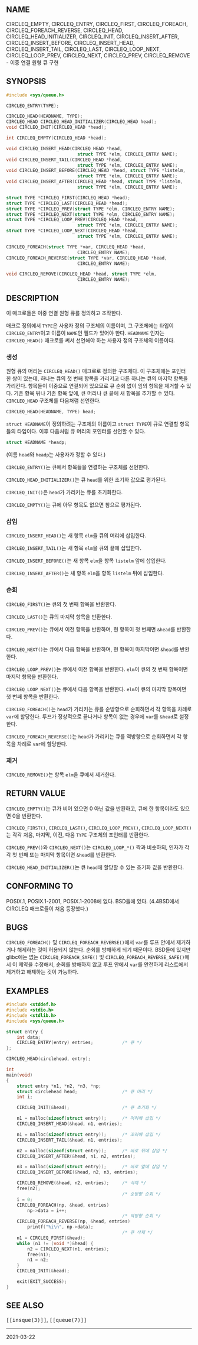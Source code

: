 ## NAME

CIRCLEQ_EMPTY, CIRCLEQ_ENTRY, CIRCLEQ_FIRST, CIRCLEQ_FOREACH, CIRCLEQ_FOREACH_REVERSE, CIRCLEQ_HEAD, CIRCLEQ_HEAD_INITIALIZER, CIRCLEQ_INIT, CIRCLEQ_INSERT_AFTER, CIRCLEQ_INSERT_BEFORE, CIRCLEQ_INSERT_HEAD, CIRCLEQ_INSERT_TAIL, CIRCLEQ_LAST, CIRCLEQ_LOOP_NEXT, CIRCLEQ_LOOP_PREV, CIRCLEQ_NEXT, CIRCLEQ_PREV, CIRCLEQ_REMOVE - 이중 연결 원형 큐 구현

## SYNOPSIS

```c
#include <sys/queue.h>

CIRCLEQ_ENTRY(TYPE);

CIRCLEQ_HEAD(HEADNAME, TYPE);
CIRCLEQ_HEAD CIRCLEQ_HEAD_INITIALIZER(CIRCLEQ_HEAD head);
void CIRCLEQ_INIT(CIRCLEQ_HEAD *head);

int CIRCLEQ_EMPTY(CIRCLEQ_HEAD *head);

void CIRCLEQ_INSERT_HEAD(CIRCLEQ_HEAD *head,
                           struct TYPE *elm, CIRCLEQ_ENTRY NAME);
void CIRCLEQ_INSERT_TAIL(CIRCLEQ_HEAD *head,
                           struct TYPE *elm, CIRCLEQ_ENTRY NAME);
void CIRCLEQ_INSERT_BEFORE(CIRCLEQ_HEAD *head, struct TYPE *listelm,
                           struct TYPE *elm, CIRCLEQ_ENTRY NAME);
void CIRCLEQ_INSERT_AFTER(CIRCLEQ_HEAD *head, struct TYPE *listelm,
                           struct TYPE *elm, CIRCLEQ_ENTRY NAME);

struct TYPE *CIRCLEQ_FIRST(CIRCLEQ_HEAD *head);
struct TYPE *CIRCLEQ_LAST(CIRCLEQ_HEAD *head);
struct TYPE *CIRCLEQ_PREV(struct TYPE *elm, CIRCLEQ_ENTRY NAME);
struct TYPE *CIRCLEQ_NEXT(struct TYPE *elm, CIRCLEQ_ENTRY NAME);
struct TYPE *CIRCLEQ_LOOP_PREV(CIRCLEQ_HEAD *head,
                           struct TYPE *elm, CIRCLEQ_ENTRY NAME);
struct TYPE *CIRCLEQ_LOOP_NEXT(CIRCLEQ_HEAD *head,
                           struct TYPE *elm, CIRCLEQ_ENTRY NAME);

CIRCLEQ_FOREACH(struct TYPE *var, CIRCLEQ_HEAD *head,
                           CIRCLEQ_ENTRY NAME);
CIRCLEQ_FOREACH_REVERSE(struct TYPE *var, CIRCLEQ_HEAD *head,
                           CIRCLEQ_ENTRY NAME);

void CIRCLEQ_REMOVE(CIRCLEQ_HEAD *head, struct TYPE *elm,
                           CIRCLEQ_ENTRY NAME);
```

## DESCRIPTION

이 매크로들은 이중 연결 원형 큐를 정의하고 조작한다.

매크로 정의에서 `TYPE`은 사용자 정의 구조체의 이름이며, 그 구조체에는 타입이 `CIRCLEQ_ENTRY`이고 이름이 `NAME`인 필드가 있어야 한다. `HEADNAME` 인자는 `CIRCLEQ_HEAD()` 매크로를 써서 선언해야 하는 사용자 정의 구조체의 이름이다.

### 생성

원형 큐의 머리는 `CIRCLEQ_HEAD()` 매크로로 정의한 구조체다. 이 구조체에는 포인터 한 쌍이 있는데, 하나는 큐의 첫 번째 항목을 가리키고 다른 하나는 큐의 마지막 항목을 가리킨다. 항목들이 이중으로 연결되어 있으므로 큐 순회 없이 임의 항목을 제거할 수 있다. 기존 항목 뒤나 기존 항목 앞에, 큐 머리나 큐 끝에 새 항목을 추가할 수 있다. `CIRCLEQ_HEAD` 구조체를 다음처럼 선언한다.

```c
CIRCLEQ_HEAD(HEADNAME, TYPE) head;
```

`struct HEADNAME`이 정의하려는 구조체의 이름이고 `struct TYPE`이 큐로 연결할 항목들의 타입이다. 이후 다음처럼 큐 머리의 포인터를 선언할 수 있다.

```c
struct HEADNAME *headp;
```

(이름 `head`와 `headp`는 사용자가 정할 수 있다.)

`CIRCLEQ_ENTRY()`는 큐에서 항목들을 연결하는 구조체를 선언한다.

`CIRCLEQ_HEAD_INITIALIZER()`는 큐 `head`를 위한 초기화 값으로 평가된다.

`CIRCLEQ_INIT()`은 `head`가 가리키는 큐를 초기화한다.

`CIRCLEQ_EMPTY()`는 큐에 아무 항목도 없으면 참으로 평가된다.

### 삽입

`CIRCLEQ_INSERT_HEAD()`는 새 항목 `elm`을 큐의 머리에 삽입한다.

`CIRCLEQ_INSERT_TAIL()`는 새 항목 `elm`을 큐의 끝에 삽입한다.

`CIRCLEQ_INSERT_BEFORE()`는 새 항목 `elm`을 항목 `listelm` 앞에 삽입한다.

`CIRCLEQ_INSERT_AFTER()`는 새 항목 `elm`을 항목 `listelm` 뒤에 삽입한다.

### 순회

`CIRCLEQ_FIRST()`는 큐의 첫 번째 항목을 반환한다.

`CIRCLEQ_LAST()`는 큐의 마지막 항목을 반환한다.

`CIRCLEQ_PREV()`는 큐에서 이전 항목을 반환하며, 현 항목이 첫 번째면 `&head`를 반환한다.

`CIRCLEQ_NEXT()`는 큐에서 다음 항목을 반환하며, 현 항목이 마지막이면 `&head`를 반환한다.

`CIRCLEQ_LOOP_PREV()`는 큐에서 이전 항목을 반환한다. `elm`이 큐의 첫 번째 항목이면 마지막 항목을 반환한다.

`CIRCLEQ_LOOP_NEXT()`는 큐에서 다음 항목을 반환한다. `elm`이 큐의 마지막 항목이면 첫 번째 항목을 반환한다.

`CIRCLEQ_FOREACH()`는 `head`가 가리키는 큐를 순방향으로 순회하면서 각 항목을 차례로 `var`에 할당한다. 루프가 정상적으로 끝나거나 항목이 없는 경우에 `var`를 `&head`로 설정한다.

`CIRCLEQ_FOREACH_REVERSE()`는 `head`가 가리키는 큐를 역방향으로 순회하면서 각 항목을 차례로 `var`에 할당한다.

### 제거

`CIRCLEQ_REMOVE()`는 항목 `elm`을 큐에서 제거한다.

## RETURN VALUE

`CIRCLEQ_EMPTY()`는 큐가 비어 있으면 0 아닌 값을 반환하고, 큐에 한 항목이라도 있으면 0을 반환한다.

`CIRCLEQ_FIRST()`, `CIRCLEQ_LAST()`, `CIRCLEQ_LOOP_PREV()`, `CIRCLEQ_LOOP_NEXT()`는 각각 처음, 마지막, 이전, 다음 `TYPE` 구조체의 포인터를 반환한다.

`CIRCLEQ_PREV()`와 `CIRCLEQ_NEXT()`는 `CIRCLEQ_LOOP_*()` 짝과 비슷하되, 인자가 각각 첫 번째 또는 마지막 항목이면 `&head`를 반환한다.

`CIRCLEQ_HEAD_INITIALIZER()`는 큐 `head`에 할당할 수 있는 초기화 값을 반환한다.

## CONFORMING TO

POSIX.1, POSIX.1-2001, POSIX.1-2008에 없다. BSD들에 있다. (4.4BSD에서 CIRCLEQ 매크로들이 처음 등장했다.)

## BUGS

`CIRCLEQ_FOREACH()` 및 `CIRCLEQ_FOREACH_REVERSE()`에서 `var`를 루프 안에서 제거하거나 해제하는 것이 허용되지 않는다. 순회를 방해하게 되기 때문이다. BSD들에 있지만 glibc에는 없는 `CIRCLEQ_FOREACH_SAFE()` 및 `CIRCLEQ_FOREACH_REVERSE_SAFE()`에서 이 제약을 수정해서, 순회를 방해하지 않고 루프 안에서 `var`를 안전하게 리스트에서 제거하고 해제하는 것이 가능하다.

## EXAMPLES

```c
#include <stddef.h>
#include <stdio.h>
#include <stdlib.h>
#include <sys/queue.h>

struct entry {
    int data;
    CIRCLEQ_ENTRY(entry) entries;           /* 큐 */
};

CIRCLEQ_HEAD(circlehead, entry);

int
main(void)
{
    struct entry *n1, *n2, *n3, *np;
    struct circlehead head;                 /* 큐 머리 */
    int i;

    CIRCLEQ_INIT(&head);                    /* 큐 초기화 */

    n1 = malloc(sizeof(struct entry));      /* 머리에 삽입 */
    CIRCLEQ_INSERT_HEAD(&head, n1, entries);

    n1 = malloc(sizeof(struct entry));      /* 꼬리에 삽입 */
    CIRCLEQ_INSERT_TAIL(&head, n1, entries);

    n2 = malloc(sizeof(struct entry));      /* 바로 뒤에 삽입 */
    CIRCLEQ_INSERT_AFTER(&head, n1, n2, entries);

    n3 = malloc(sizeof(struct entry));      /* 바로 앞에 삽입 */
    CIRCLEQ_INSERT_BEFORE(&head, n2, n3, entries);

    CIRCLEQ_REMOVE(&head, n2, entries);     /* 삭제 */
    free(n2);
                                            /* 순방향 순회 */
    i = 0;
    CIRCLEQ_FOREACH(np, &head, entries)
        np->data = i++;
                                            /* 역방향 순회 */
    CIRCLEQ_FOREACH_REVERSE(np, &head, entries)
        printf("%i\n", np->data);
                                            /* 큐 삭제 */
    n1 = CIRCLEQ_FIRST(&head);
    while (n1 != (void *)&head) {
        n2 = CIRCLEQ_NEXT(n1, entries);
        free(n1);
        n1 = n2;
    }
    CIRCLEQ_INIT(&head);

    exit(EXIT_SUCCESS);
}
```

## SEE ALSO

<tt>[[insque(3)]]</tt>, <tt>[[queue(7)]]</tt>

----

2021-03-22

